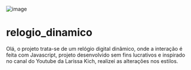 ![image](https://user-images.githubusercontent.com/97368754/219966207-01089b06-5957-433e-8580-a0c061f67204.png)

# relogio_dinamico

Olá, o projeto trata-se de um relógio digital dinâmico, onde a interação é feita com Javascript, projeto desenvolvido sem fins lucrativos e inspirado no canal do Youtube da Larissa Kich, realizei as alterações nos estilos.
